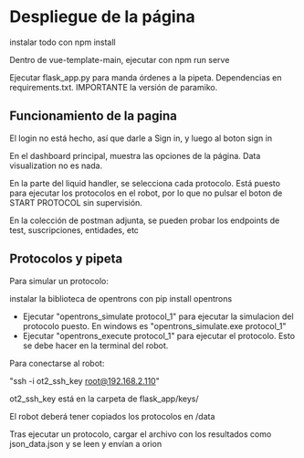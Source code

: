 # Despliegue de la página

instalar todo con npm install 

Dentro de vue-template-main, ejecutar con npm run serve

Ejecutar flask_app.py para manda órdenes a la pipeta. Dependencias en requirements.txt. IMPORTANTE la versión de paramiko.


## Funcionamiento de la pagina

El login no está hecho, así que darle a Sign in, y luego al boton sign in

En el dashboard principal, muestra las opciones de la página. Data visualization no es nada.

En la parte del liquid handler, se selecciona cada protocolo. Está puesto para ejecutar los protocolos en el robot, por lo que no pulsar el boton de START PROTOCOL sin supervisión.

En la colección de postman adjunta, se pueden probar los endpoints de test, suscripciones, entidades, etc


## Protocolos y pipeta

Para simular un protocolo:

instalar la biblioteca de opentrons con pip install opentrons

- Ejecutar "opentrons_simulate protocol_1" para ejecutar la simulacion del protocolo puesto. En windows es "opentrons_simulate.exe protocol_1"
- Ejecutar "opentrons_execute protocol_1" para ejecutar el protocolo. Esto se debe hacer en la terminal del robot.

Para conectarse al robot:

"ssh -i  ot2_ssh_key root@192.168.2.110"

ot2_ssh_key está en la carpeta de flask_app/keys/


El robot deberá tener copiados los protocolos en /data 

Tras ejecutar un protocolo, cargar el archivo con los resultados como json_data.json y se leen y envían a orion
